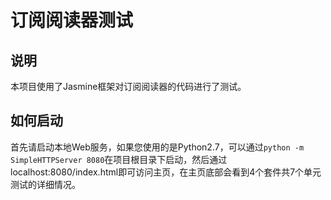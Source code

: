 # 订阅阅读器测试

## 说明
本项目使用了Jasmine框架对订阅阅读器的代码进行了测试。

## 如何启动
首先请启动本地Web服务，如果您使用的是Python2.7，可以通过`python -m SimpleHTTPServer 8080`在项目根目录下启动，然后通过localhost:8080/index.html即可访问主页，在主页底部会看到4个套件共7个单元测试的详细情况。
